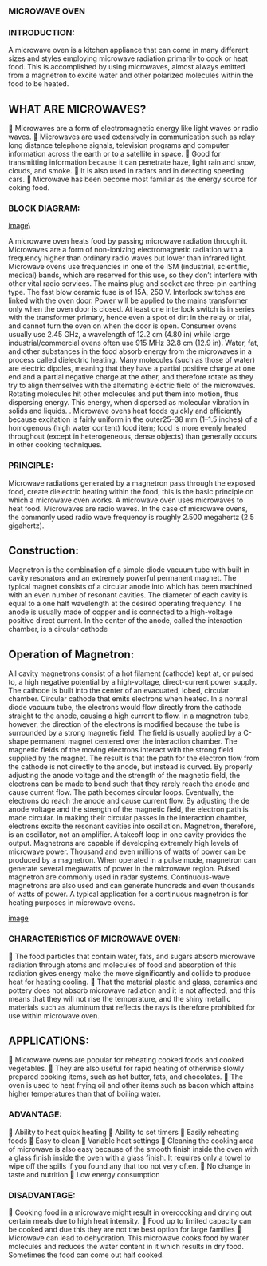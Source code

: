 ### MICROWAVE OVEN

### INTRODUCTION:

A microwave oven is a kitchen appliance that can come in many different sizes and styles employing microwave radiation primarily to cook or heat food. This is accomplished by using microwaves, almost always emitted from a magnetron to excite water and other polarized molecules within the food to be heated. 

## WHAT ARE MICROWAVES?

	Microwaves are a form of electromagnetic energy like light waves or radio waves.
	Microwaves are used extensively in communication such as relay long distance telephone signals, television programs and computer information across the earth or to a satellite in space.
	Good for transmitting information because it can penetrate haze, light rain and snow, clouds, and smoke.
	It is also used in radars and in detecting speeding cars.
	Microwave has been become most familiar as the energy source for coking food.


### BLOCK DIAGRAM:

[image](https://user-images.githubusercontent.com/98875588/155312624-ac42e074-6d47-4af1-a08f-4b05e094c346.png)\

A microwave oven heats food by passing microwave radiation through it. Microwaves are a form of non-ionizing electromagnetic radiation with a frequency higher than ordinary radio waves but lower than infrared light. Microwave ovens use frequencies in one of the ISM (industrial, scientific, medical) bands, which are reserved for this use, so they don’t interfere with other vital radio services. The mains plug and socket are three-pin earthing type. The fast blow ceramic fuse is of 15A, 250 V. Interlock switches are linked with the oven door. Power will be applied to the mains transformer only when the oven door is closed. At least one interlock switch is in series with the transformer primary, hence even a spot of dirt in the relay or trial, and cannot turn the oven on when the door is open.  Consumer ovens usually use 2.45 GHz, a wavelength of 12.2 cm (4.80 in) while large industrial/commercial ovens often use 915 MHz 32.8 cm (12.9 in). Water, fat, and other substances in the food absorb energy from the microwaves in a process called dielectric heating. Many molecules (such as those of water) are electric dipoles, meaning that they have a partial positive charge at one end and a partial negative charge at the other, and therefore rotate as they try to align themselves with the alternating electric field of the microwaves. Rotating molecules hit other molecules and put them into motion, thus dispersing energy. This energy, when dispersed as molecular vibration in solids and liquids. . Microwave ovens heat foods quickly and efficiently because excitation is fairly uniform in the outer25–38 mm (1–1.5 inches) of a homogenous (high water content) food item; food is more evenly heated throughout (except in heterogeneous, dense objects) than generally occurs in other cooking techniques. 

### PRINCIPLE:

Microwave radiations generated by a magnetron pass through the exposed food, create dielectric heating within the food, this is the basic principle on which a microwave oven works. A microwave oven uses microwaves to heat food. Microwaves are radio waves. In the case of microwave ovens, the commonly used radio wave frequency is roughly 2.500 megahertz (2.5 gigahertz).

 ## Construction:
 
 Magnetron is the combination of a simple diode vacuum tube with built in cavity resonators and an extremely powerful permanent magnet. The typical magnet consists of a circular anode into which has been machined with an even number of resonant cavities. The diameter of each cavity is equal to a one half wavelength at the desired operating frequency. The anode is usually made of copper and is connected to a high-voltage positive direct current. In the center of the anode, called the interaction chamber, is a circular cathode
 
## Operation of Magnetron:

All cavity magnetrons consist of a hot filament (cathode) kept at, or pulsed to, a high negative potential by a high-voltage, direct-current power supply. The cathode is built into the center of an evacuated, lobed, circular chamber. Circular cathode that emits electrons when heated. In a normal diode vacuum tube, the electrons would flow directly from the cathode straight to the anode, causing a high current to flow. In a magnetron tube, however, the direction of the electrons is modified because the tube is surrounded by a strong magnetic field. The field is usually applied by a C-shape permanent magnet centered over the interaction chamber.
The magnetic fields of the moving electrons interact with the strong field supplied by the magnet. The result is that the path for the electron flow from the cathode is not directly to the anode, but instead is curved. By properly adjusting the anode voltage and the strength of the magnetic field, the electrons can be made to bend such that they rarely reach the anode and cause current flow. The path becomes circular loops. Eventually, the electrons do reach the anode and cause current flow. By adjusting the de anode voltage and the strength of the magnetic field, the electron path is made circular. In making their circular passes in the interaction chamber, electrons excite the resonant cavities into oscillation. Magnetron, therefore, is an oscillator, not an amplifier. A takeoff loop in one cavity provides the output. Magnetrons are capable if developing extremely high levels of microwave power. Thousand and even millions of watts of power can be produced by a magnetron. When operated in a pulse mode, magnetron can generate several megawatts of power in the microwave region. Pulsed magnetron are commonly used in radar systems. Continuous-wave magnetrons are also used and can generate hundreds and even thousands of watts of power. A typical application for a continuous magnetron is for heating purposes in microwave ovens.

[image](https://user-images.githubusercontent.com/98875588/155313003-43a5f39b-85e4-4cd9-b320-5a02bf8000c4.png)

### CHARACTERISTICS OF MICROWAVE OVEN:

	The food particles that contain water, fats, and sugars absorb microwave radiation through atoms and molecules of food and absorption of this radiation gives energy make the move significantly and collide to produce heat for heating cooling.
	That the material plastic and glass, ceramics and pottery does not absorb microwave radiation and it is not affected, and this means that they will not rise the temperature, and the shiny metallic materials such as aluminum that reflects the rays is therefore prohibited for use within microwave oven.

## APPLICATIONS:

	Microwave ovens are popular for reheating cooked foods and cooked vegetables.
	They are also useful for rapid heating of otherwise slowly prepared cooking items, such as hot butter, fats, and chocolates.
	The oven is used to heat frying oil and other items such as bacon which attains higher temperatures than that of boiling water.

### ADVANTAGE:

	Ability to heat quick heating
	Ability to set timers
	Easily reheating foods
	Easy to clean
	Variable heat settings
	Cleaning the cooking area of microwave is also easy because of the smooth finish inside the oven with a glass finish inside the oven with a glass finish. It requires only a towel to wipe off the spills if you found any that too not very often.
	No change in taste and nutrition
	Low energy consumption

### DISADVANTAGE:

	Cooking food in a microwave might result in overcooking and drying out certain meals due to high heat intensity.
	Food up to limited capacity can be cooked and due this they are not the best option for large families
	Microwave can lead to dehydration. This microwave cooks food by water molecules and reduces the water content in it which results in dry food. Sometimes the food can come out half cooked.










